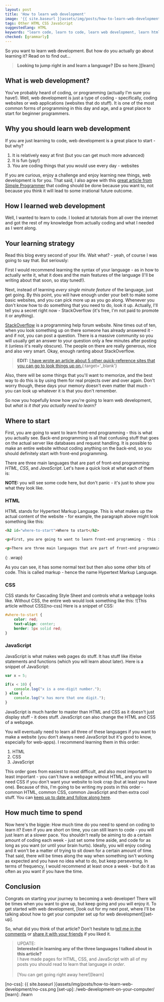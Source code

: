 ```yaml
---
layout: post
title: 'How to learn web development'
image: '{{ site.baseurl }}assets/img/posts/how-to-learn-web-development/cover.jpg'
tags: Other HTML CSS JavaScript
suggestedlang: HTML
keywords: "learn code, learn to code, learn web development, learn html, learn css, learn javascript, learn html and css, how to become a web developer, how to learn html, how to learn css, how to learn javascript, how to learn web development, how to make a website"
checked: [grammarly]
---
```

So you want to learn web development. But how do you actually go about learning it? Read on to find out...

> **Looking to jump right in and learn a language? [Do so here.][learn]**

## What is web development?
You've probably heard of coding, or programming (actually I'm sure you have!). Well, web development is just a type of coding - specifically, coding websites or web applications (websites that do stuff). It is one of the most common forms of programming in this day and age, and a great place to start for beginner programmers.

## Why you should learn web development
If you are just learning to code, web development is a great place to start - but why?
1. It is relatively easy at first (but you can get much more advanced)
2. It is fun (yay!)
3. You are coding things that you would use every day - websites

If you are curious, enjoy a challenge and enjoy learning new things, web development is for you. That said, I also agree with this [great article from Simple Programmer][dont-code] that coding should be done because you want to, not because you think it will lead to some irrational future outcome.

## How I learned web development
Well, I wanted to learn to code. I looked at tutorials from all over the internet and got the rest of my knowledge from actually coding and what I needed as I went along.

## Your learning strategy
Read this blog every second of your life. Wait what? - yeah, of course I was going to say that. But seriously:

First I would recommend learning the syntax of your language - as in how to actually write it, what it does and the main features of the language (I'll be writing about that soon, so stay tuned!).

Next, instead of learning *every single minute feature* of the language, just get going. By this point, you will have enough under your belt to make some basic websites, and you can pick more up as you go along. Whenever you don't know how to do something that you need to do, look it up. Actually, I'll tell you a secret right now - StackOverflow (it's free, I'm not paid to promote it or anything).

[StackOverflow] is a programming help forum website. Nine times out of ten, when you look something up on there someone has already answered it - and if not, you can post a question. There is a massive community so you will usually get an answer to your question only a few minutes after posting it (unless it's really obscure). The people on there are really generous, nice and also very smart. Okay, enough ranting about StackOverflow.

> **EDIT:** [I have wrote an article about 5 other quick-reference sites that you can go to look things up on.][reference-sites-to-help-you-learn-coding]{:target='_blank'}

Also, there will be some things that you'll want to memorize, and the best way to do this is by using them for real projects over and over again. Don't worry though, these days your memory doesn't even matter that much - you can look up whatever it is that you don't remember. 

So now you hopefully know how you're going to learn web development, but *what is it that you actually need to learn?*

## Where to start
First, you are going to want to learn front-end programming - this is what you actually see. Back-end programming is all that confusing stuff that goes on the actual server like databases and request handling. It is possible to make an entire website without coding anything on the back-end, so you should definitely start with front-end programming.

There are three main languages that are part of front-end programming: *HTML*, *CSS*, and *JavaScript*. Let's have a quick look at what each of them is:

**NOTE:** you will see some code here, but don't panic - it's just to show you what they look like.

### HTML
HTML stands for Hypertext Markup Language. This is what makes up the actual content of the website - for example, the paragraph above might look something like this:

```HTML
<h2 id="where-to-start">Where to start</h2>

<p>First, you are going to want to learn front-end programming - this is what you actually see. Back-end programming is all that confusing stuff that goes on the actual server like databases and request handling. It is possible to make an entire website without coding anything on the back-end, so you should definitely start with front-end programming.</p>

<p>There are three main languages that are part of front-end programming: <em>HTML</em>, <em>CSS</em>, and <em>JavaScript</em>. Let’s have a look at what each of them is:</p>
```
{: .wrap}

As you can see, it has some normal text but then also some other bits of code. This is called markup - hence the name Hypertext Markup Language.

### CSS
CSS stands for Cascading Style Sheet and controls what a webpage looks like. Without CSS, the entire web would look something like this:
![This article without CSS][no-css]
Here is a snippet of CSS:
```CSS
#where-to-start {
    color: red;
    text-align: center;
    border: 5px solid red;
}
```

### JavaScript
JavaScript is what makes web pages do stuff. It has stuff like if/else statements and functions (which you will learn about later). Here is a snippet of JavaScript:

```JavaScript
var x = 5;

if(x < 10) {
    console.log("x is a one-digit number.");
} else {
    console.log("x has more that one digit.");
}
```

JavaScript is much harder to master than HTML and CSS as it doesn't just display stuff - it does stuff. JavaScript can also change the HTML and CSS of a webpage.

You will eventually need to learn all three of these languages if you want to make a website (you don't always need JavaScript but it's good to know, especially for web-apps). I recommend learning them in this order:

1. HTML
2. CSS
3. JavaScript

This order goes from easiest to most difficult, and also most important to least important - you can't have a webpage without HTML, and you will need CSS if you don't want your website to look crap (but at least you have one). Because of this, I'm going to be writing my posts in this order - common HTML, common CSS, common JavaScript and then extra cool stuff. You can [keep up to date and follow along here][newsletter].

## How much time to spend
Now here's the biggie: How much time do you need to spend on coding to learn it? Even if you are short on time, you can still learn to code - you will just learn at a slower pace. You shouldn't really be aiming to do a certain amount of coding each week - just set some time aside, and code for as long as you want (or until your brain hurts). Ideally, you will enjoy coding and it won't be a matter of trying to sit down for a certain amount of time. That said, there will be times along the way when something isn't working as expected and you have no idea what to do, but keep persevering. In terms of frequency, I would recommend at least once a week - but do it as often as you want if you have the time.

## Conclusion
Congrats on starting your journey to becoming a web developer! There will be times when you want to give up, but keep going and you will enjoy it. To get started with web development, [look out for my next post, where I'll be talking about how to get your computer set up for web development][set-up].

So, what did you think of that article? Don't hesitate to [tell me in the comments][comments] or [share it with your friends][share] if you liked it.

> UPDATE:<br>
> **Interested in learning any of the three languages I talked about in this article?**<br>
> I have made pages for HTML, CSS, and JavaScript with all of my posts you should read to learn that language *in order*.<br><br>
> [You can get going right away here!][learn]


[dont-code]: https://simpleprogrammer.com/2016/02/22/please-dont-learn-to-code-unless/
[StackOverflow]: https://stackoverflow.com/
[reference-sites-to-help-you-learn-coding]: /web-development-reference-sites/
[no-css]: {{ site.baseurl }}assets/img/posts/how-to-learn-web-development/no-css.png
[set-up]: /web-development-on-your-computer/
[learn]: /learn

[share]: {{site.share}}
[comments]: {{site.comments}}
[newsletter]: {{site.newsletter}}